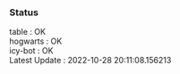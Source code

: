### Status


table : OK  
hogwarts : OK  
icy-bot : OK  
Latest Update : 2022-10-28 20:11:08.156213
